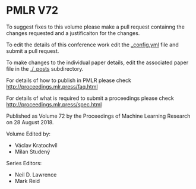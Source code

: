 # PMLR V72

To suggest fixes to this volume please make a pull request containng the changes requested and a justificaiton for the changes.

To edit the details of this conference work edit the [_config.yml](./_config.yml) file and submit a pull request.

To make changes to the individual paper details, edit the associated paper file in the [./_posts](./_posts) subdirectory.

For details of how to publish in PMLR please check http://proceedings.mlr.press/faq.html

For details of what is required to submit a proceedings please check http://proceedings.mlr.press/spec.html



Published as Volume 72 by the Proceedings of Machine Learning Research on 28 August 2018.

Volume Edited by:
  * Václav Kratochvíl
  * Milan Studený

Series Editors:
  * Neil D. Lawrence
  * Mark Reid
